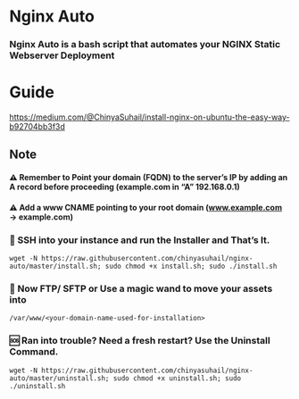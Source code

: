 # Nginx Auto
### Nginx Auto is a bash script that automates your NGINX Static Webserver Deployment

# Guide

https://medium.com/@ChinyaSuhail/install-nginx-on-ubuntu-the-easy-way-b92704bb3f3d


## Note
#### ⚠️ Remember to Point your domain (FQDN) to the server’s IP by adding an A record before proceeding (example.com in “A” 192.168.0.1)
#### ⚠️ Add a www CNAME pointing to your root domain (www.example.com → example.com)


### 🙌 SSH into your instance and run the Installer and That’s It.

```
wget -N https://raw.githubusercontent.com/chinyasuhail/nginx-auto/master/install.sh; sudo chmod +x install.sh; sudo ./install.sh
```

### 🧙 Now FTP/ SFTP or Use a magic wand to move your assets into

```
/var/www/<your-domain-name-used-for-installation>
```

### 🆘 Ran into trouble? Need a fresh restart? Use the Uninstall Command.

```
wget -N https://raw.githubusercontent.com/chinyasuhail/nginx-auto/master/uninstall.sh; sudo chmod +x uninstall.sh; sudo ./uninstall.sh
```